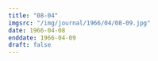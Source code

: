 ```yaml
---
title: "08-04"
imgsrc: "/img/journal/1966/04/08-09.jpg"
date: 1966-04-08
enddate: 1966-04-09
draft: false
---
```


<!-- fix pre-formatted input -->
